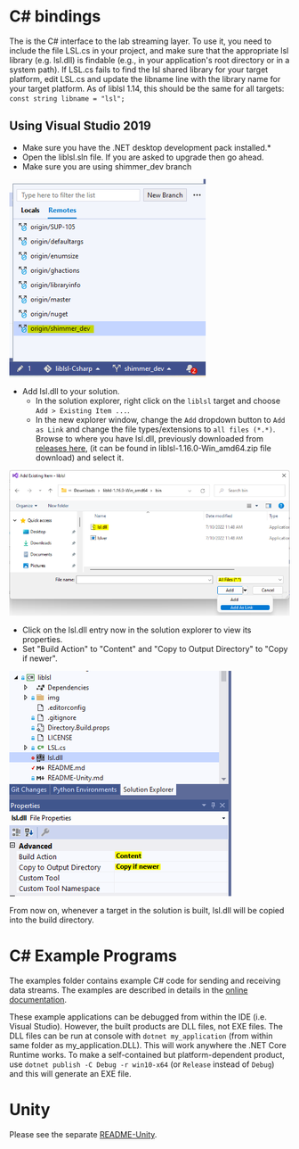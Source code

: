 # C# bindings

The is the C# interface to the lab streaming layer. To use it, you need to include the file LSL.cs in your project, and make sure that the appropriate lsl library (e.g. lsl.dll) is findable (e.g., in your application's root directory or in a system path). If LSL.cs fails to find the lsl shared library for your target platform, edit LSL.cs and update the libname line with the library name for your target platform. As of liblsl 1.14, this should be the same for all targets: `const string libname = "lsl";`

## Using Visual Studio 2019

* Make sure you have the .NET desktop development pack installed.*
* Open the liblsl.sln file. If you are asked to upgrade then go ahead.
* Make sure you are using shimmer_dev branch

![](img/vs2019_lsl_branch.png)

* Add lsl.dll to your solution.
    * In the solution explorer, right click on the `liblsl` target and choose `Add > Existing Item ...`.
    * In the new explorer window, change the `Add` dropdown button to `Add as Link` and change the file types/extensions to `all files (*.*)`. Browse to where you have lsl.dll, previously downloaded from [releases here](https://github.com/sccn/liblsl/releases), (it can be found in liblsl-1.16.0-Win_amd64.zip file download) and select it.

![](img/vs2019_lsl_addaslink.png)

* Click on the lsl.dll entry now in the solution explorer to view its properties.
* Set "Build Action" to "Content" and "Copy to Output Directory" to "Copy if newer".

![](img/vs2019_lsl_properties.png)

From now on, whenever a target in the solution is built, lsl.dll will be copied into the build directory.

# C# Example Programs

The examples folder contains example C# code for sending and receiving data streams. The examples are described in details in the [online documentation](https://labstreaminglayer.readthedocs.io/dev/examples.html#id2).

These example applications can be debugged from within the IDE (i.e. Visual Studio). However, the built products are DLL files, not EXE files. The DLL files can be run at console with `dotnet my_application` (from within same folder as my_application.DLL). This will work anywhere the .NET Core Runtime works. To make a self-contained but platform-dependent product, use `dotnet publish -C Debug -r win10-x64` (or `Release` instead of `Debug`) and this will generate an EXE file.

# Unity

Please see the separate [README-Unity](https://github.com/labstreaminglayer/liblsl-Csharp/blob/master/README-Unity.md).
